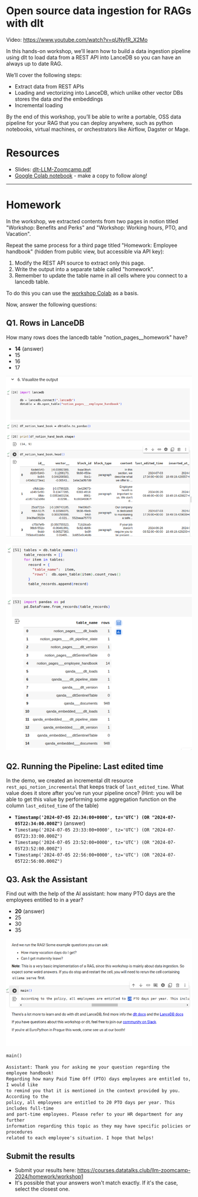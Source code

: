 # Open source data ingestion for RAGs with dlt

Video: https://www.youtube.com/watch?v=qUNyfR_X2Mo

In this hands-on workshop, we’ll learn how to build a data ingestion pipeline using dlt to load data from a REST API into LanceDB so you can have an always up to date RAG.

​We’ll cover the following steps:

* Extract data from REST APIs
* Loading and vectorizing into LanceDB, which unlike other vector DBs stores the data _and_ the embeddings
* Incremental loading

​By the end of this workshop, you’ll be able to write a portable, OSS data pipeline for your RAG that you can deploy anywhere, such as python notebooks, virtual machines, or orchestrators like Airflow, Dagster or Mage.


# Resources

* Slides: [dlt-LLM-Zoomcamp.pdf](https://github.com/user-attachments/files/16131729/dlt.LLM.Zoomcamp.pdf)
* [Google Colab notebook](https://colab.research.google.com/drive/1nNOybHdWQiwUUuJFZu__xvJxL_ADU3xl?usp=sharing) - make a copy to follow along!

--- 

# Homework

In the workshop, we extracted contents from two pages in notion titled "Workshop: Benefits and Perks" and "Workshop: Working hours, PTO, and Vacation". 

Repeat the same process for a third page titled "Homework: Employee handbook" (hidden from public view, but accessible via API key):

1. Modify the REST API source to extract only this page.
2. Write the output into a separate table called "homework".
3. Remember to update the table name in all cells where you connect to a lancedb table.

To do this you can use the [workshop Colab](https://colab.research.google.com/drive/1nNOybHdWQiwUUuJFZu__xvJxL_ADU3xl?usp=sharing) as a basis.

Now, answer the following questions:  

## Q1. Rows in LanceDB

How many rows does the lancedb table "notion_pages__homework" have?

* **14** (answer)
* 15
* 16
* 17

![media](media/Screenshot_2024-07-17_15-55-51.png)

![media](media/Screenshot_2024-07-17_17-06-42.png)

## Q2. Running the Pipeline: Last edited time

In the demo, we created an incremental dlt resource `rest_api_notion_incremental` that keeps track of `last_edited_time`. What value does it store after you've run your pipeline once? (Hint: you will be able to get this value by performing some aggregation function on the column `last_edited_time` of the table)

* **`Timestamp('2024-07-05 22:34:00+0000', tz='UTC') (OR "2024-07-05T22:34:00.000Z")`** (answer)
* `Timestamp('2024-07-05 23:33:00+0000', tz='UTC') (OR "2024-07-05T23:33:00.000Z")`
* `Timestamp('2024-07-05 23:52:00+0000', tz='UTC') (OR "2024-07-05T23:52:00.000Z")`
* `Timestamp('2024-07-05 22:56:00+0000', tz='UTC') (OR "2024-07-05T22:56:00.000Z")`


## Q3. Ask the Assistant 

Find out with the help of the AI assistant: how many PTO days are the employees entitled to in a year?  

* **20** (answer)
* 25
* 30
* 35

![media](media/Screenshot_2024-07-17_16-31-03.png)


```python
main()
```

```plain
Assistant: Thank you for asking me your question regarding the employee handbook! 
Regarding how many Paid Time Off (PTO) days employees are entitled to, I would like 
to remind you that it is mentioned in the context provided by you. According to the 
policy, all employees are entitled to 20 PTO days per year. This includes full-time 
and part-time employees. Please refer to your HR department for any further 
information regarding this topic as they may have specific policies or procedures 
related to each employee's situation. I hope that helps!
```



## Submit the results

* Submit your results here: https://courses.datatalks.club/llm-zoomcamp-2024/homework/workshop1
* It's possible that your answers won't match exactly. If it's the case, select the closest one.

